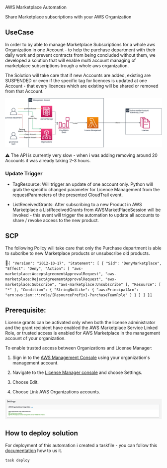 AWS Marketplace Automation

Share Marketplace subscriptions with your AWS Organization


## UseCase
In order to by able to manage Marketplace Subscriptions for a whole aws Organization in one Account - to help the purchase department with their daily work and prevent contracts from being concluded without them, we developed a solution that will enable multi account managing of marketplace subscriptions trough a whole aws organization.

The Solution will take care that if new Accounts are added, existing are SUSPENDED or even if the specific tag for licences is updated at one Account - that every licences which are existing will be shared or removed from that Account.

![Architecture](./static/marketplacesubscription.png "Architecture")

:warning: The API is currently very slow - when i was  adding removing around 20 Accounts it was already taking 2-3 hours.

### Update Trigger

- TagResource: Will trigger an update of one account only. Python will grab the specific changed parameter for Licence Management from the requestParameters of the presented CloudTrail event.

- ListReceivedGrants: After subscribing to a new Product in AWS Marketplace a ListReceivedGrants from AWSMarketPlaceSession will be invoked - this event will trigger the automation to update all accounts to share / revoke access to the new product.

## SCP
The following Policy will take care that only the Purchase department is able to subcribe to new Marketplace products or unsubscribe old products.

```{
      "Version": "2012-10-17",
      "Statement": [
            {
                  "Sid": "DenyMarketplace",
                  "Effect": "Deny",
                  "Action": [
                        "aws-marketplace:AcceptAgreementApprovalRequest",
                        "aws-marketplace:RejectAgreementApprovalRequest",
                        "aws-marketplace:Subscribe",
                        "aws-marketplace:Unsubscribe"
                  ],
                  "Resource": [
                        "*"
                  ],
                  "Condition": {
                        "StringNotLike": {
                              "aws:PrincipalArn": "arn:aws:iam::*:role/{ResourcePrefix}-PurchaseTeamRole"
                        }
                  }
            }
      ]
}```

## Prerequisite:

License grants can be activated only when both the license administrator and the grant recipient have enabled the AWS Marketplace Service Linked Role, or trusted access is enabled for AWS Marketplace in the management account of your organization. 

To enable trusted access between Organizations and License Manager:

1. Sign in to the [AWS Management Console](https://console.aws.amazon.com/) using your organization's management account.

2. Navigate to the [License Manager console](https://console.aws.amazon.com/license-manager) and choose Settings.

3. Choose Edit.

4. Choose Link AWS Organizations accounts.

![License Manager - Organizations settings](./static/license-manager-org-trust.png "License Manager - Organizations settings")
## How to deploy solution

For deployment of this automation i created a taskfile - you can follow this [documentation](https://taskfile.dev/#/usage) how to us it.

```
task deploy
```